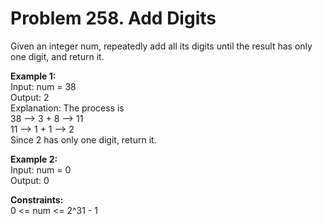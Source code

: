 # Problem 258. Add Digits

Given an integer num, repeatedly add all its digits until the result has only one digit, and return it.<br>

<b>Example 1:</b><br>
Input: num = 38<br>
Output: 2<br>
Explanation: The process is<br>
38 --> 3 + 8 --> 11<br>
11 --> 1 + 1 --> 2<br>
Since 2 has only one digit, return it.<br>

<b>Example 2:</b><br>
Input: num = 0<br>
Output: 0<br>
 
<b>Constraints:</b><br>
0 <= num <= 2^31 - 1
